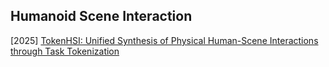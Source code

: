 ## Humanoid Scene Interaction

[2025] [TokenHSI: Unified Synthesis of Physical Human-Scene Interactions through Task Tokenization](https://arxiv.org/abs/2503.19901)